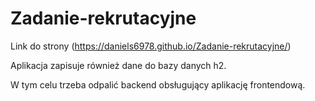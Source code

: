 # Zadanie-rekrutacyjne
Link do strony (https://daniels6978.github.io/Zadanie-rekrutacyjne/)

Aplikacja zapisuje również dane do bazy danych h2.

W tym celu trzeba odpalić backend obsługujący aplikację frontendową.
